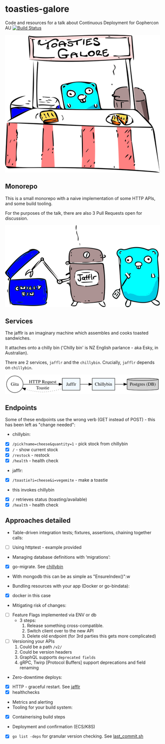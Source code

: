 # toasties-galore 

Code and resources for a talk about Continuous Deployment for Gophercon AU [![Build Status](https://travis-ci.org/laher/toasties-galore.svg?branch=master)](https://travis-ci.org/laher/toasties-galore)

![toasties-galore](./diagrams/toasties-galore.svg)

## Monorepo

This is a small monorepo with a naive implementation of some HTTP APIs, and some build tooling.

For the purposes of the talk, there are also 3 Pull Requests open for discussion.

![service diagram](./diagrams/jafflr-chillybin.svg)

## Services

The jafflr is an imaginary machine which assembles and cooks toasted sandwiches.

It attaches onto a chilly bin ('Chilly bin' is NZ English parlance - aka Esky, in Australian).

There are 2 services, `jafflr` and the `chillybin`. Crucially, `jafflr` depends on `chillybin`.

![service diagram](./diagrams/toasties.dot.svg)

## Endpoints

Some of these endpoints use the wrong verb (GET instead of POST) - this has been left as "change needed":

 * chillybin:
  - [X] `/pick?name=cheese&quantity=1` - pick stock from chillybin
  - [X] `/` - show current stock
  - [X] `/restock` - restock
  - [X] `/health` - health check
 * jafflr:
  - [X] `/toastie?i=cheese&i=vegemite` - make a toastie 
   * this invokes chillybin 
  - [X] `/` retrieves status (toasting/available)
  - [X] `/health` - health check

## Approaches detailed

 * Table-driven integration tests; fixtures, assertions, chaining together calls:
  - [ ] Using httptest - example provided 
 * Managing database definitions with ‘migrations’:
  - [X] go-migrate. See [chillybin](./chillybin/main.go)
  - With mongodb this can be as simple as "EnsureIndex()":w
 * Bundling resources with your app (Docker or go-bindata):
  - [X] docker in this case
 * Mitigating risk of changes:
  - [ ] Feature Flags implemented via ENV or db
    - 3 steps:
      1. Release something cross-compatible.
      2. Switch client over to the new API
      3. Delete old endpoint (for 3rd parties this gets more complicated)
  - [ ] Versioning your APIs 
      1. Could be a path `/v2/`
      2. Could be version headers
      3. GraphQL supports `deprecated fields`
      4. gRPC, Twirp [Protocol Buffers] support deprecations and field renaming
 * Zero-downtime deploys:
  - [X] HTTP - graceful restart. See [jafflr](./jafflr/main.go)
  - [X] healthchecks
 * Metrics and alerting
 * Tooling for your build system: 
  - [X] Containerising build steps 
  - Deployment and confirmation (ECS/K8S) 
  - [X] `go list -deps` for granular version checking. See [last_commit.sh](./scripts/last_commit.sh)
